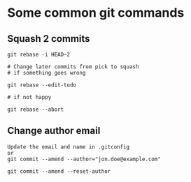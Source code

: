 # Some common git commands

## Squash 2 commits

    git rebase -i HEAD~2

    # Change later commits from pick to squash
    # if something goes wrong

    git rebase --edit-todo

    # if not happy
        
    git rebase --abort

## Change author email

    
    Update the email and name in .gitconfig
    or
    git commit --amend --author="jon.doe@example.com"
    
    git commit --amend --reset-author



 

    

